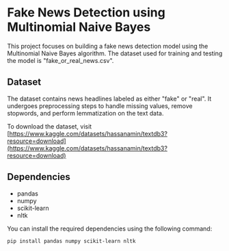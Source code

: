 # Fake News Detection using Multinomial Naive Bayes

This project focuses on building a fake news detection model using the Multinomial Naive Bayes algorithm. The dataset used for training and testing the model is "fake_or_real_news.csv".

## Dataset

The dataset contains news headlines labeled as either "fake" or "real". It undergoes preprocessing steps to handle missing values, remove stopwords, and perform lemmatization on the text data.

To download the dataset, visit [https://www.kaggle.com/datasets/hassanamin/textdb3?resource=download](https://www.kaggle.com/datasets/hassanamin/textdb3?resource=download)

## Dependencies

- pandas
- numpy
- scikit-learn
- nltk

You can install the required dependencies using the following command:

```bash
pip install pandas numpy scikit-learn nltk
